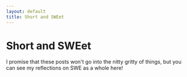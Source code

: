 ```yaml
---
layout: default
title: Short and SWEet
---
```


# Short and <span class="emphasized-text">SWE</span>et

I promise that these posts won't go into the nitty gritty of things, but you can see my reflections on SWE as a whole here!
